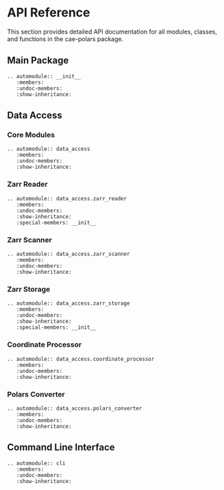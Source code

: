 # API Reference

This section provides detailed API documentation for all modules, classes, and functions in the cae-polars package.

## Main Package

```{eval-rst}
.. automodule:: __init__
   :members:
   :undoc-members:
   :show-inheritance:
```

## Data Access

### Core Modules

```{eval-rst}
.. automodule:: data_access
   :members:
   :undoc-members:
   :show-inheritance:
```

### Zarr Reader

```{eval-rst}
.. automodule:: data_access.zarr_reader
   :members:
   :undoc-members:
   :show-inheritance:
   :special-members: __init__
```

### Zarr Scanner

```{eval-rst}
.. automodule:: data_access.zarr_scanner
   :members:
   :undoc-members:
   :show-inheritance:
```

### Zarr Storage

```{eval-rst}
.. automodule:: data_access.zarr_storage
   :members:
   :undoc-members:
   :show-inheritance:
   :special-members: __init__
```

### Coordinate Processor

```{eval-rst}
.. automodule:: data_access.coordinate_processor
   :members:
   :undoc-members:
   :show-inheritance:
```

### Polars Converter

```{eval-rst}
.. automodule:: data_access.polars_converter
   :members:
   :undoc-members:
   :show-inheritance:
```

## Command Line Interface

```{eval-rst}
.. automodule:: cli
   :members:
   :undoc-members:
   :show-inheritance:
```
